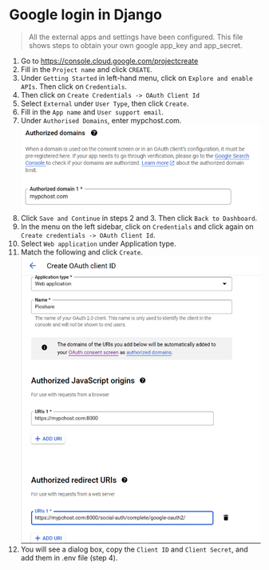 # Google login in Django

> All the external apps and settings have been configured.
> This file shows steps to obtain your own google app_key and app_secret.

1. Go to https://console.cloud.google.com/projectcreate
2. Fill in the `Project name` and click `CREATE`.
3. Under `Getting Started` in left-hand menu, click on `Explore and enable APIs`. Then click on `Credentials`.
4. Then click on `Create Credentials -> OAuth Client Id`
5. Select `External` under `User Type`, then click `Create`.
6. Fill in the `App name` and `User support email`.
7. Under `Authorised Domains`, enter mypchost.com.
   ![](images/google_auth_domain.png)
8. Click `Save and Continue` in steps 2 and 3. Then click `Back to Dashboard`.
9. In the menu on the left sidebar, click on `Credentials` and click again on `Create credentials -> OAuth Client Id`.
10. Select `Web application` under Application type.
11. Match the following and click `Create`.
    ![](images/google_auth.png)
12. You will see a dialog box, copy the `Client ID` and `Client Secret`, and add them in .env file (step 4).
